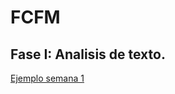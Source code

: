 # FCFM

## Fase I: Analisis de texto.

[Ejemplo semana 1](https://github.com/mayraberrones94/FCFM/blob/master/Semana_1_Pre_procesamiento_de_datos.ipynb)


